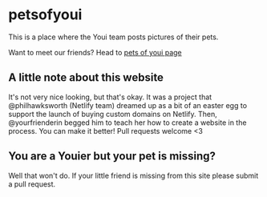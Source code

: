 # petsofyoui

This is a place where the Youi team posts pictures of their pets. 

Want to meet our friends? Head to [pets of youi page](http://nickwangyoui.github.io/petsofyoui)


## A little note about this website

It's not very nice looking, but that's okay. It was a project that @philhawksworth (Netlify team) dreamed up as a bit of an easter egg to support the launch of buying custom domains on Netlify. Then, @yourfrienderin begged him to teach her how to create a website in the process. You can make it better! Pull requests welcome <3


## You are a Youier but your pet is missing?

Well that won't do. If your little friend is missing from this site please submit a pull request.
